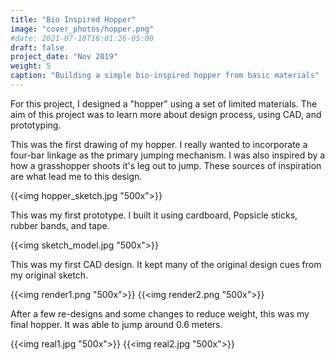 ```yaml
---
title: "Bio Inspired Hopper"
image: "cover_photos/hopper.png"
#date: 2021-07-18T16:01:26-05:00
draft: false
project_date: "Nov 2019"
weight: 5
caption: "Building a simple bio-inspired hopper from basic materials"
---
```


For this project, I designed a "hopper" using a set of limited materials. The aim of this project was to learn more about design process, using CAD, and prototyping.

This was the first drawing of my hopper. I really wanted to incorporate a four-bar linkage as the primary jumping mechanism. I was also inspired by a how a grasshopper shoots it's leg out to jump. These sources of inspiration are what lead me to this design.

{{<img hopper_sketch.jpg "500x">}}

This was my first prototype. I built it using cardboard, Popsicle sticks, rubber bands, and tape.

{{<img sketch_model.jpg "500x">}}



This was my first CAD design. It kept many of the original design cues from my original sketch. 

{{<img render1.png "500x">}}
{{<img render2.png "500x">}}



After a few re-designs and some changes to reduce weight, this was my final hopper. It was able to jump around 0.6 meters.

{{<img real1.jpg "500x">}}
{{<img real2.jpg "500x">}}
